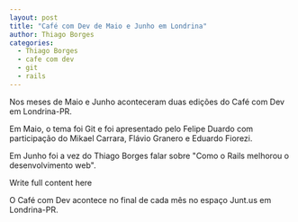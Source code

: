 ```yaml
---
layout: post
title: "Café com Dev de Maio e Junho em Londrina"
author: Thiago Borges
categories:
  - Thiago Borges
  - cafe com dev
  - git
  - rails
---
```


Nos meses de Maio e Junho aconteceram duas edições do Café com Dev em
Londrina-PR.

Em Maio, o tema foi Git e foi apresentado pelo Felipe Duardo com
participação do Mikael Carrara, Flávio Granero e Eduardo Fiorezi.

Em Junho foi a vez do Thiago Borges falar sobre "Como o Rails melhorou o
desenvolvimento web".
<!--more-->
Write full content here

O Café com Dev acontece no final de cada mês no espaço Junt.us em
Londrina-PR.
